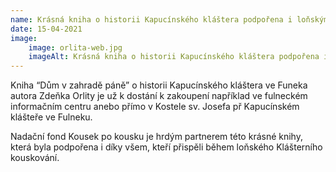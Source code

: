 ```yaml
---
name: Krásná kniha o historii Kapucínského kláštera podpořena i loňským Kouskováním je na světě!
date: 15-04-2021
image:
    image: orlita-web.jpg
    imageAlt: Krásná kniha o historii Kapucínského kláštera podpořena i loňským Kouskováním je na světě!
---
```

Kniha &#8220;Dům v zahradě páně&#8221; o historii Kapucínského kláštera ve Funeka autora Zdeňka Orlity je už k dostání k zakoupení například ve fulneckém informačním centru anebo přímo v Kostele sv. Josefa př Kapucínském klášteře ve Fulneku.

Nadační fond Kousek po kousku je hrdým partnerem této krásné knihy, která byla podpořena i díky všem, kteří přispěli během loňského Klášterního kouskování.
